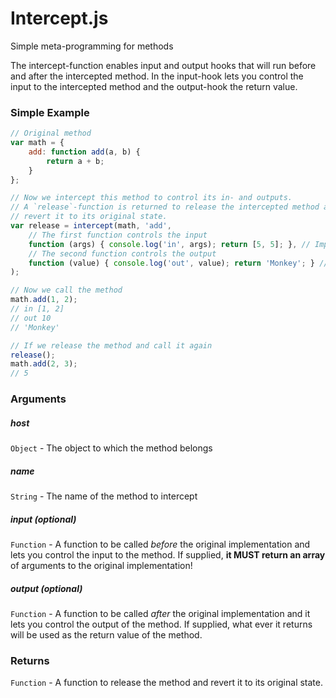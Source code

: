 # Intercept.js

Simple meta-programming for methods

The intercept-function enables input and output hooks that will run before and
after the intercepted method. In the input-hook lets you control the input to
the intercepted method and the output-hook the return value.

### Simple Example
```JavaScript
// Original method
var math = {
    add: function add(a, b) {
        return a + b;
    }
};

// Now we intercept this method to control its in- and outputs.
// A `release`-function is returned to release the intercepted method and
// revert it to its original state.
var release = intercept(math, 'add',
    // The first function controls the input
    function (args) { console.log('in', args); return [5, 5]; }, // Important to return an array!
    // The second function controls the output
    function (value) { console.log('out', value); return 'Monkey'; } // Important to return the value!
);

// Now we call the method
math.add(1, 2);
// in [1, 2]
// out 10
// 'Monkey'

// If we release the method and call it again
release();
math.add(2, 3);
// 5
```

### Arguments

##### host
`Object` - The object to which the method belongs

##### name
`String` - The name of the method to intercept

##### input (optional)
`Function` - A function to be called _before_ the original implementation and
lets you control the input to the method. If supplied, **it MUST return an
array** of arguments to the original implementation!

##### output (optional)
`Function` - A function to be called _after_ the original implementation and it
lets you control the output of the method. If supplied, what ever it returns
will be used as the return value of the method.

### Returns
`Function` - A function to release the method and revert it to its original
state.
